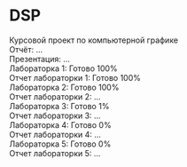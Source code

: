 # DSP
Курсовой проект по компьютерной графике</br>
Отчёт: ...</br>
Презентация: ...</br>
Лабораторка 1: Готово 100%</br>
Отчет лабораторки 1: Готово 100%</br>
Лабораторка 2: Готово 100%</br>
Отчет лабораторки 2: ...</br>
Лабораторка 3: Готово 1%</br>
Отчет лабораторки 3: ...</br>
Лабораторка 4: Готово 0%</br>
Отчет лабораторки 4: ...</br>
Лабораторка 5: Готово 0%</br>
Отчет лабораторки 5: ...</br>
